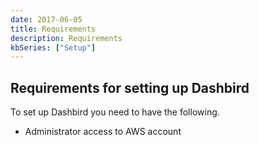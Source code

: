 ```yaml
---
date: 2017-06-05
title: Requirements
description: Requirements
kbSeries: ["Setup"]
---
```


## Requirements for setting up Dashbird

To set up Dashbird you need to have the following.

- Administrator access to AWS account
